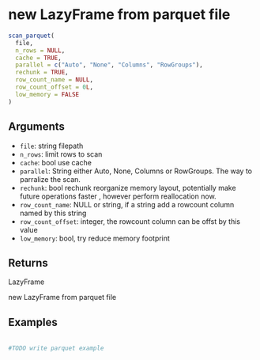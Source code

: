 # new LazyFrame from parquet file

```r
scan_parquet(
  file,
  n_rows = NULL,
  cache = TRUE,
  parallel = c("Auto", "None", "Columns", "RowGroups"),
  rechunk = TRUE,
  row_count_name = NULL,
  row_count_offset = 0L,
  low_memory = FALSE
)
```

## Arguments

- `file`: string filepath
- `n_rows`: limit rows to scan
- `cache`: bool use cache
- `parallel`: String either Auto, None, Columns or RowGroups. The way to parralize the scan.
- `rechunk`: bool rechunk reorganize memory layout, potentially make future operations faster , however perform reallocation now.
- `row_count_name`: NULL or string, if a string add a rowcount column named by this string
- `row_count_offset`: integer, the rowcount column can be offst by this value
- `low_memory`: bool, try reduce memory footprint

## Returns

LazyFrame

new LazyFrame from parquet file

## Examples

<pre class='r-example'> <code> <span class='r-in'><span></span></span>
<span class='r-in'><span><span class='co'>#TODO write parquet example</span></span></span>
<span class='r-in'></span>
 </code></pre>